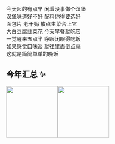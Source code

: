 今天起的有点早 闲着没事做个汉堡  
汉堡味道好不好 配料你得要选好  
面包片  老干妈 放点生菜合上它  
大白豆腐韭菜花 今天早餐就吃它  
一觉醒来五点半 睁眼闭眼得吃饭  
如果感觉口味淡 就往里面倒点蒜  
这就是简简单单的晚饭  

## 今年汇总 ✨

<img align="" height="138px" src="https://github-readme-stats.vercel.app/api?username=akun2333&hide_border=true" /><img align="" height="138px" src="https://github-readme-stats.vercel.app/api/top-langs/?username=akun2333&hide_border=true&layout=compact" />
